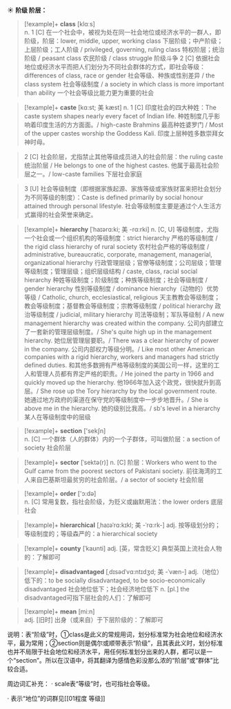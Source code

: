 ☀ <span class="category">**阶级 阶层：**</span>
>[!example]+ <span class="vocabulary">**class**</span> [klɑːs]  
> <span class="definition">n. 1 [C] 在一个社会中，被视为处在同一社会地位或经济水平的一群人，即阶级，阶层：</span>lower, middle, upper, working class 下层阶级；中产阶级；上层阶级；工人阶级 / privileged, governing, ruling class 特权阶层；统治阶级 / peasant class 农民阶级 / class struggle 阶级斗争 <span class="definition">2 [C] 依据社会地位或经济水平而把人们划分为不同社会群体的方式，即社会等级：</span>differences of class, race or gender 社会等级、种族或性别差异 / the class system 社会等级制度 / a society in which class is more important than ability 一个社会等级比能力更为重要的社会
           
>[!example]+ <span class="vocabulary">**caste**</span> [kɑ:st; 美 kæst]
> <span class="definition">n. 1 [C] 印度社会的四大种姓：</span>The caste system shapes nearly every facet of Indian life. 种姓制度几乎影响着印度生活的方方面面。/ high-caste Brahmins 最高种姓婆罗门 / Most of the upper castes worship the Goddess Kali. 印度上层种姓多数崇拜女神时母。

> <span class="definition">2 [C] 社会阶层，尤指禁止其他等级成员进入的社会阶层：</span>the ruling caste 统治阶层 / He belongs to one of the highest castes. 他属于最高社会阶层之一。/ low-caste families 下层社会家庭

> <span class="definition">3 [U] 社会等级制度（即根据家族起源、家族等级或家族财富来把社会划分为不同等级的制度）：</span>Caste is defined primarily by social honour attained through personal lifestyle. 社会等级制度主要是通过个人生活方式赢得的社会荣誉来确定。
           
>[!example]+ <span class="vocabulary">**hierarchy**</span> [ˈhaɪərɑ:ki; 美 -rɑ:rki]
> <span class="definition">n. [C, U] 等级制度，尤指一个社会或一个组织机构的等级制度：</span>strict hierarchy 严格的等级制度 / the rigid class hierarchy of rural society 农村社会严格的等级制度 / administrative, bureaucratic, corporate, management, managerial, organizational hierarchy 行政管理层级；官僚等级制度；公司层级；管理等级制度；管理层级；组织层级结构 / caste, class, racial social hierarchy 种姓等级制度；阶级制度；种族等级制度；社会等级制度 / gender hierarchy 性别等级制度 / dominance hierarchy（动物的）优势等级 / Catholic, church, ecclesiastical, religious 天主教教会等级制度；教会等级制度；基督教会等级制度；宗教等级制度 / political hierarchy 政治等级制度 / judicial, military hierarchy 司法等级制；军队等级制 / A new management hierarchy was created within the company. 公司内部建立了一套新的管理层级制度。/ She's quite high up in the management hierarchy. 她位居管理层要职。/ There was a clear hierarchy of power in the company. 公司内部权力等级分明。/ Like most other American companies with a rigid hierarchy, workers and managers had strictly defined duties. 和其他多数拥有严格等级制度的美国公司一样，这里的工人和管理人员都有界定严格的职责。/ He joined the party in 1966 and quickly moved up the hierarchy. 他1966年加入这个政党，很快就升到高层。/ She rose up the Tory hierarchy by the local government route. 她通过地方政府的渠道在保守党的等级制度中一步步地晋升。/ She is above me in the hierarchy. 她的级别比我高。/ sb's level in a hierarchy 某人在等级制度中的层级

>[!example]+ <span class="vocabulary">**section**</span> ['sekʃn]  
> <span class="definition">n. [C] 一个群体（人的群体）内的一个子群体，可叫做阶层：</span>a section of society 社会阶层
           
>[!example]+ <span class="vocabulary">**sector**</span> [ˈsektə(r)]
> <span class="definition">n. [C] 阶层：</span>Workers who went to the Gulf came from the poorest sectors of Pakistani society. 前往海湾的工人来自巴基斯坦最贫穷的社会阶层。/ a sector of society 社会阶层
 
>[!example]+ <span class="vocabulary">**order**</span> ['ɔ:də]  
> <span class="definition">n. [C] 常用复数，指社会阶级，为贬义或幽默用法：</span>the lower orders 底层社会
           
>[!example]+ <span class="vocabulary">**hierarchical**</span> [ˌhaɪəˈrɑ:kɪkl; 美 -ˈrɑ:rk-]
> <span class="definition">adj. 按等级划分的；等级制度的；等级森严的：</span>a hierarchical society
                     
>[!example]+ <span class="vocabulary">**county**</span> [ˈkaʊnti]
> <span class="definition">adj. [英，常含贬义] 典型英国上流社会人物的：</span>了解即可

>[!example]+ <span class="vocabulary">**disadvantaged**</span> [ˌdɪsədˈvɑ:ntɪdʒd; 美 -ˈvæn-]
> <span class="definition">adj.（地位）低下的：</span>to be socially disadvantaged, to be socio-economically disadvantaged 社会地位低下；社会经济地位低下 <span class="definition">n. [pl.] the disadvantaged可指下层社会的人们：</span>了解即可

>[!example]+ <span class="vocabulary">**mean**</span> [mi:n]  
> <span class="definition">adj. [旧时] 出身（或来自）于下层阶级的：</span>了解即可

说明：表“阶级”时，①class是此义的常规用词，划分标准常为社会地位和经济水平，最为常用；②section则是偶尔或顺带表示“阶级”，且其表此义时，划分标准也并不局限于社会地位和经济水平，用任何标准划分出来的人群，都可以是一个“section”。所以在汉语中，将其翻译为感情色彩没那么浓的“阶层”或“群体”比较合适。

周边词汇补充：
· scale表“等级”时，也可指社会等级。

· 表示“地位”的词群见[[01程度 等级]]

